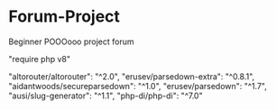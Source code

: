 # Forum-Project
Beginner POOOooo project forum 


"require php v8" 

"altorouter/altorouter": "^2.0",
"erusev/parsedown-extra": "^0.8.1",
"aidantwoods/secureparsedown": "^1.0",
"erusev/parsedown": "^1.7",
"ausi/slug-generator": "^1.1",
"php-di/php-di": "^7.0"
